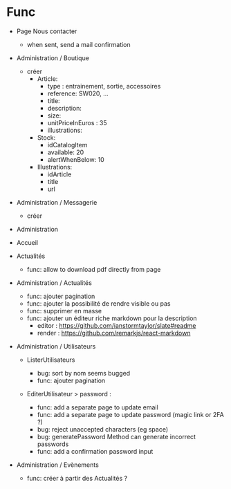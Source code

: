 # Func

- Page Nous contacter

  - when sent, send a mail confirmation

- Administration / Boutique

  - créer
    - Article:
      - type : entrainement, sortie, accessoires
      - reference: SW020, ...
      - title:
      - description:
      - size:
      - unitPriceInEuros : 35
      - illustrations:
    - Stock:
      - idCatalogItem
      - available: 20
      - alertWhenBelow: 10
    - Illustrations:
      - idArticle
      - title
      - url

- Administration / Messagerie

  - créer

- Administration

- Accueil

- Actualités

  - func: allow to download pdf directly from page

- Administration / Actualités

  - func: ajouter pagination
  - func: ajouter la possibilité de rendre visible ou pas
  - func: supprimer en masse
  - func: ajouter un éditeur riche markdown pour la description
    - editor : https://github.com/ianstormtaylor/slate#readme
    - render : https://github.com/remarkjs/react-markdown

- Administration / Utilisateurs

  - ListerUtilisateurs

    - bug: sort by nom seems bugged
    - func: ajouter pagination

  - EditerUtilisateur > password :
    - func: add a separate page to update email
    - func: add a separate page to update password (magic link or 2FA ?)
    - bug: reject unaccepted characters (eg space)
    - bug: generatePassword Method can generate incorrect passwords
    - func: add a confirmation password input

- Administration / Evènements

  - func: créer à partir des Actualités ?

